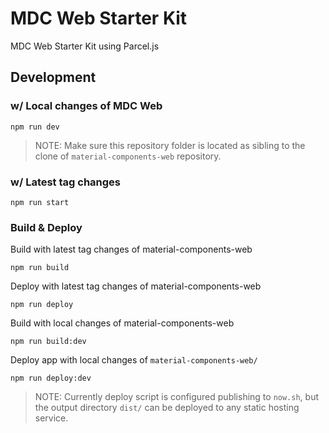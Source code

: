 # MDC Web Starter Kit

MDC Web Starter Kit using Parcel.js

## Development

### w/ Local changes of MDC Web

```
npm run dev
```

> NOTE: Make sure this repository folder is located as sibling to the clone of `material-components-web` repository.


### w/ Latest tag changes

```
npm run start
```

### Build & Deploy

Build with latest tag changes of material-components-web

```
npm run build
```

Deploy with latest tag changes of material-components-web

```
npm run deploy
```

Build with local changes of material-components-web

```
npm run build:dev
```

Deploy app with local changes of `material-components-web/`

```
npm run deploy:dev
```


> NOTE: Currently deploy script is configured publishing to `now.sh`, but the output directory `dist/` can be deployed to any static hosting service.
